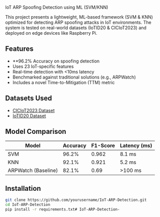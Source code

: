  IoT ARP Spoofing Detection using ML (SVM/KNN)

This project presents a lightweight, ML-based framework (SVM & KNN) optimized for detecting ARP spoofing attacks in IoT environments. The system is tested on real-world datasets (IoTID20 & CICIoT2023) and deployed on edge devices like Raspberry Pi.

## Features

- **96.2% Accuracy on spoofing detection
- Uses 23 IoT-specific features
- Real-time detection with <10ms latency
- Benchmarked against traditional solutions (e.g., ARPWatch)
- Includes a novel Time-to-Mitigation (TTM) metric

## Datasets Used

- [CICIoT2023 Dataset](https://www.unb.ca/cic/datasets/iotdataset-2023.html)
- [IoTID20 Dataset](https://sites.google.com/view/iot-network-intrusion-dataset/home)

## Model Comparison

| Model               | Accuracy | F1-Score | Latency (ms) |
|---------------------|----------|----------|---------------|
| SVM                 | 96.2%    | 0.962    | 8.1 ms        |
| KNN                 | 92.1%    | 0.921    | 5.2 ms        |
| ARPWatch (Baseline) | 82.1%    | 0.69     | >100 ms       |

## Installation

```bash
git clone https://github.com/yourusername/IoT-ARP-Detection.git
cd IoT-ARP-Detection
pip install -r requirements.txt# IoT-ARP-Detection-
